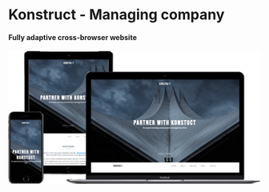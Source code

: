 # Konstruct - Managing company
#### Fully adaptive cross-browser website

[![Konstruct](img/Portfolio-2.png)](https://ovsyankinvi.github.io/007_03_Konstruct/)

